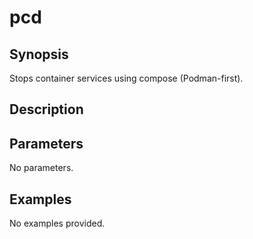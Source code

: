 # pcd

## Synopsis

Stops container services using compose (Podman-first).

## Description



## Parameters
No parameters.
## Examples
No examples provided.
